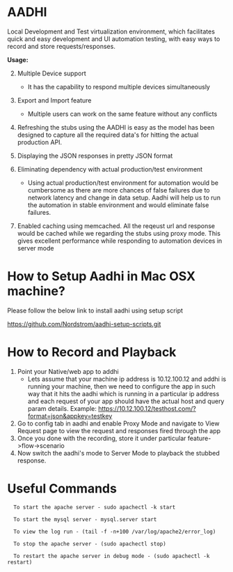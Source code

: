 # AADHI
Local Development and Test virtualization environment, which facilitates quick and easy development and UI automation testing, with easy ways to record and store requests/responses.

__Usage:__

 2. Multiple Device support
      - It has the capability to respond multiple devices simultaneously
 3. Export and Import feature
      - Multiple users can work on the same feature without any conflicts
 4. Refreshing the stubs using the AADHI is easy as the model has been designed to capture  all the required data's for         hitting the actual production API.
 5. Displaying the JSON responses in pretty JSON format
 6. Eliminating dependency with actual production/test environment
 
     - Using actual production/test environment for automation would be cumbersome as there are more chances of false failures due to network latency and change in data setup. Aadhi will help us to run the automation in stable environment and would eliminate false failures.
 7. Enabled caching using memcached. All the reqeust url and response would be cached while we regarding the stubs using        proxy mode. This gives excellent performance while responding to automation devices in server mode

# How to Setup Aadhi in Mac OSX machine?

   Please follow the below link to install aadhi using setup script
   
   https://github.com/Nordstrom/aadhi-setup-scripts.git
   
# How to Record and Playback

  1. Point your Native/web app to addhi
     - Lets assume that your machine ip address is 10.12.100.12 and addhi is running your machine, then we need to configure the app in such way that it hits the aadhi which is running in a particular ip address and each request of your app should have the actual host and query param details.
       Example: https://10.12.100.12/testhost.com/?format=json&appkey=testkey
   2. Go to config tab in aadhi and enable Proxy Mode and navigate to View Request page to view the request and responses fired through the app
   3. Once you done with the recording, store it under particular feature->flow->scenario
   4. Now switch the aadhi's mode to Server Mode to playback the stubbed response.
  

# Useful Commands

      To start the apache server - sudo apachectl -k start
      
      To start the mysql server - mysql.server start
      
      To view the log run - (tail -f -n+100 /var/log/apache2/error_log)
      
      To stop the apache server - (sudo apachectl stop)
      
      To restart the apache server in debug mode - (sudo apachectl -k restart)
